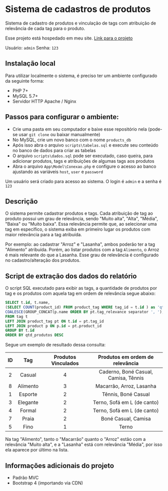 # Sistema de cadastros de produtos

Sistema de cadastro de produtos e vinculação de tags com atribuição de relevância de cada tag para o produto.

Esse projeto está hospedado em meu site. [Link para o projeto](https://rodrigotognin.com.br/produtos/index.php)

Usuário: `admin`
Senha: `123`

## Instalação local

Para utilizar localmente o sistema, é preciso ter um ambiente configurado da seguinte forma:

- PHP 7+
- MySQL 5.7+
- Servidor HTTP Apache / Nginx

## Passos para configurar o ambiente:

- Crie uma pasta em seu computador e baixe esse repositório nela (pode-se usar `git clone` ou baixar manualmente)
- No MySQL, crie um novo banco com o nome `products_db`
- Após isso abra o arquivo `scripts\tabelas.sql` e execute seu conteúdo no banco de dados para criar as tabelas
- O arquivo `scripts\dados.sql` pode ser executado, caso queira, para adicionar produtos, tags e atribuições de algumas tags aos produtos
- Abra o arquivo `App\Model\Conexao.php` e configure o acesso ao banco ajustando as variáveis `host`, `user` e `password`

Um usuário será criado para acesso ao sistema. O login é `admin` e a senha é `123`

## Descrição

O sistema permite cadastrar produtos e tags. Cada atribuição de tag ao produto possui um grau de relevância, sendo "Muito alta", "Alta", "Média", "Baixa" ou "Muito baixa". Essa relevância permite que, ao selecionar uma tag em específico, o sistema exiba em primeiro lugar os produtos com maior relevância para a tag atribuída.

Por exemplo: ao cadastrar "Arroz" e "Lasanha", ambos poderão ter a tag "Alimento" atribuída. Porém, ao listar produtos com a tag `Alimento`, o Arroz é mais relevante do que a Lasanha. Esse grau de relevância é configurado no cadastro/alteração dos produtos.

## Script de extração dos dados do relatório

O script SQL executado para exibir as tags, a quantidade de produtos por tag e os produtos com aquela tag em ordem de relevância segue abaixo:

```SQL
SELECT t.id, t.name, 
(SELECT COUNT(product_id) FROM product_tag WHERE tag_id = t.id ) as 'qtd_produtos',
COALESCE(GROUP_CONCAT(p.name ORDER BY pt.tag_relevance separator ', '), '') as 'produtos'
FROM tag t
LEFT JOIN product_tag pt ON t.id = pt.tag_id
LEFT JOIN product p ON p.id = pt.product_id
GROUP BY t.id
ORDER BY qtd_produtos DESC
```

Segue um exemplo de resultado dessa consulta:

ID | Tag | Produtos Vinculados | Produtos em ordem de relevância
:-------: | :---------: | :-------: | :-------:
2 | Casual   | 4 | Caderno, Boné Casual, Camisa, Tênnis
8 | Alimento | 3 | Macarrão, Arroz, Lasanha
1 | Esporte  | 2 | Tênnis, Boné Casual
3 | Elegante | 2 | Terno, Sofá em L (de canto)
4 | Formal   | 2 | Terno, Sofá em L (de canto)
7 | Praia    | 2 | Boné Casual, Camisa
5 | Fino     | 1 | Terno

Na tag "Alimento", tanto o "Macarrão" quanto o "Arroz" estão com a relevância "Muito alta", e a "Lasanha" está com relevância "Média", por isso ela aparece por último na lista.

## Informações adicionais do projeto

- Padrão MVC
- Bootstrap 4 (importando via CDN)